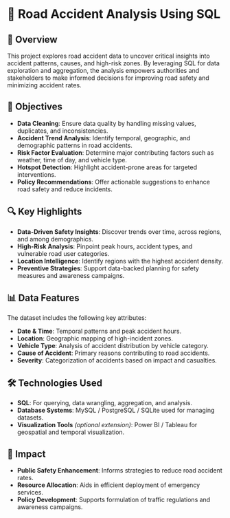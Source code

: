 # 🚧 Road Accident Analysis Using SQL

## 📄 Overview
This project explores road accident data to uncover critical insights into accident patterns, causes, and high-risk zones. By leveraging SQL for data exploration and aggregation, the analysis empowers authorities and stakeholders to make informed decisions for improving road safety and minimizing accident rates.

## 🎯 Objectives
- **Data Cleaning**: Ensure data quality by handling missing values, duplicates, and inconsistencies.  
- **Accident Trend Analysis**: Identify temporal, geographic, and demographic patterns in road accidents.  
- **Risk Factor Evaluation**: Determine major contributing factors such as weather, time of day, and vehicle type.  
- **Hotspot Detection**: Highlight accident-prone areas for targeted interventions.  
- **Policy Recommendations**: Offer actionable suggestions to enhance road safety and reduce incidents.  

## 🔍 Key Highlights
- **Data-Driven Safety Insights**: Discover trends over time, across regions, and among demographics.  
- **High-Risk Analysis**: Pinpoint peak hours, accident types, and vulnerable road user categories.  
- **Location Intelligence**: Identify regions with the highest accident density.  
- **Preventive Strategies**: Support data-backed planning for safety measures and awareness campaigns.  

## 📊 Data Features
The dataset includes the following key attributes:
- **Date & Time**: Temporal patterns and peak accident hours.  
- **Location**: Geographic mapping of high-incident zones.  
- **Vehicle Type**: Analysis of accident distribution by vehicle category.  
- **Cause of Accident**: Primary reasons contributing to road accidents.  
- **Severity**: Categorization of accidents based on impact and casualties.  

## 🛠️ Technologies Used
- **SQL**: For querying, data wrangling, aggregation, and analysis.  
- **Database Systems**: MySQL / PostgreSQL / SQLite used for managing datasets.  
- **Visualization Tools** *(optional extension)*: Power BI / Tableau for geospatial and temporal visualization.  

## 🚀 Impact
- **Public Safety Enhancement**: Informs strategies to reduce road accident rates.  
- **Resource Allocation**: Aids in efficient deployment of emergency services.  
- **Policy Development**: Supports formulation of traffic regulations and awareness campaigns.  
